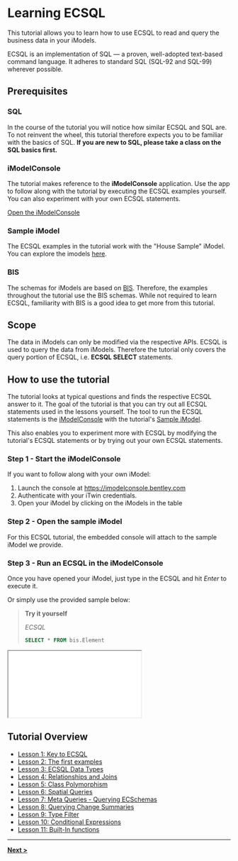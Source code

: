 # Learning ECSQL

This tutorial allows you to learn how to use ECSQL to read and query the business data in your iModels.

ECSQL is an implementation of SQL — a proven, well-adopted text-based command language. It adheres to
standard SQL (SQL-92 and SQL-99) wherever possible.

## Prerequisites

### SQL

In the course of the tutorial you will notice how similar ECSQL and SQL are. To not reinvent the wheel, this tutorial therefore expects you to be familiar with the basics of SQL. **If you are new to SQL, please take a class on the SQL basics first.**

### iModelConsole

The tutorial makes reference to the **iModelConsole** application.  Use the app to follow along with the tutorial by executing the ECSQL examples yourself.  You can also experiment with your own ECSQL statements.

[Open the iModelConsole](https://imodelconsole.bentley.com/)

### Sample iModel

The ECSQL examples in the tutorial work with the "House Sample" iModel. You can explore the imodels [here](https://imodeljs.org/sample-showcase/).

### BIS

The schemas for iModels are based on [BIS](../../bis/index.md). Therefore, the examples throughout the tutorial use the BIS schemas. While not required to learn ECSQL, familiarity with BIS is a good idea to get more from this tutorial.

## Scope

The data in iModels can only be modified via the respective APIs. ECSQL is used to query the data from iModels. Therefore the tutorial only covers the query portion of ECSQL, i.e. **ECSQL SELECT** statements.

## How to use the tutorial

The tutorial looks at typical questions and finds the respective ECSQL answer to it. The goal of the tutorial is that you can try out all ECSQL statements used in the lessons yourself. The tool to run the ECSQL statements is the [iModelConsole](#imodelconsole) with the tutorial's [Sample iModel](#sample-imodel).

This also enables you to experiment more with ECSQL by modifying the tutorial's ECSQL statements or by trying out your own ECSQL statements.

### Step 1 - Start the iModelConsole

If you want to follow along with your own iModel:

1. Launch the console at https://imodelconsole.bentley.com
2. Authenticate with your iTwin credentials.
3. Open your iModel by clicking on the iModels in the table

### Step 2 - Open the sample iModel

For this ECSQL tutorial, the embedded console will attach to the sample iModel we provide.

### Step 3 - Run an ECSQL in the iModelConsole

Once you have opened your iModel, just type in the ECSQL and hit *Enter* to execute it.

Or simply use the provided sample below:

> **Try it yourself**
>
> *ECSQL*
> ```sql
> SELECT * FROM bis.Element
> ```

<iframe class="embedded-console" src="/console/?imodel=House Sample&query=SELECT * FROM bis.Element"></iframe>

## Tutorial Overview

* [Lesson 1: Key to ECSQL](./KeyToECSQL.md)
* [Lesson 2: The first examples](./FirstExamples.md)
* [Lesson 3: ECSQL Data Types](./ECSQLDataTypes.md)
* [Lesson 4: Relationships and Joins](./Joins.md)
* [Lesson 5: Class Polymorphism](./PolymorphicQueries.md)
* [Lesson 6: Spatial Queries](./SpatialQueries.md)
* [Lesson 7: Meta Queries - Querying ECSchemas](./MetaQueries.md)
* [Lesson 8: Querying Change Summaries](./ChangeSummaryQueries.md)
* [Lesson 9: Type Filter](./TypeFilter.md)
* [Lesson 10: Conditional Expressions](./ConditionalExpr.md)
* [Lesson 11: Built-In functions](./BuiltInFunctions.md)

---

[**Next >**](./KeyToECSQL.md)